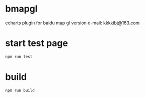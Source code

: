 # bmapgl
echarts plugin for baidu map gl version
e-mail: kkkkibj@163.com

# start test page
```bash 
npm run test
```

# build
```bash
npm run build
```
